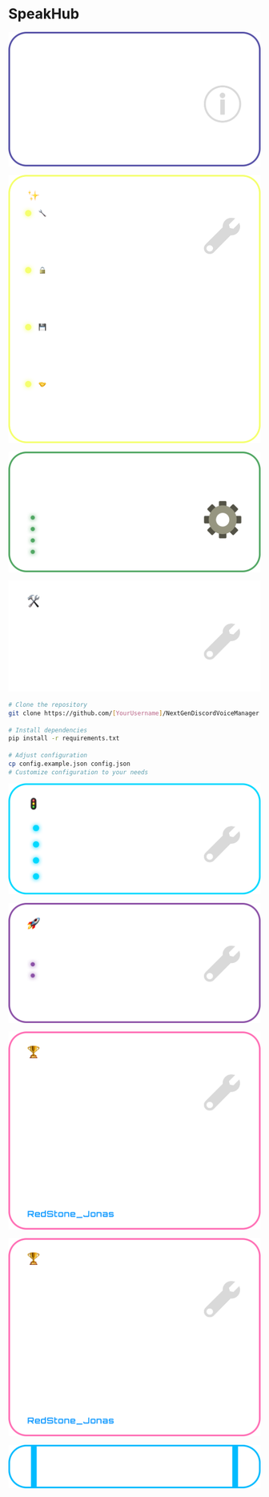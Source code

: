 # SpeakHub

[![Introduction](assets/Introduction.png)](assets/Introduction.png)

[![Core Features](assets/Core_features.png)](assets/Core_features.png)

[![Configuration](assets/Configuration.png)](assets/Configuration.png)

[![Installation](assets/Installation.png)](assets/Installation.png)

```bash
# Clone the repository
git clone https://github.com/[YourUsername]/NextGenDiscordVoiceManager.git

# Install dependencies
pip install -r requirements.txt

# Adjust configuration
cp config.example.json config.json
# Customize configuration to your needs
```

[![Quick Start](assets/Quick_Sart.png)](assets/Quick_Sart.png)

[![Technology Stack](assets/Technology_Stack.png)](assets/Technology_Stack.png)

[![Developer_Highlight](assets/Developer_Highlight.png)](assets/Developer_Highlight.png)

[![Developed By](assets/Developer_Highlight.png)](assets/Developer_Highlight.png)

[![Join Our Discord](assets/Join_our_Discord.png)](https://discord.gg/YOUR_DISCORD_INVITE_LINK)
